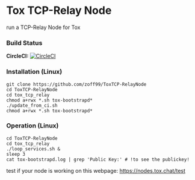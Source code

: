# Tox TCP-Relay Node

run a TCP-Relay Node for Tox

### Build Status

**CircleCI:** [![CircleCI](https://circleci.com/gh/zoff99/ToxTCP-RelayNode/tree/master.png?style=badge)](https://circleci.com/gh/zoff99/ToxTCP-RelayNode)

### Installation (Linux)
```
git clone https://github.com/zoff99/ToxTCP-RelayNode
cd ToxTCP-RelayNode
cd tox_tcp_relay
chmod a+rwx *.sh tox-bootstrapd*
./update_from_ci.sh
chmod a+rwx *.sh tox-bootstrapd*
```

### Operation (Linux)
```
cd ToxTCP-RelayNode
cd tox_tcp_relay
./loop_services.sh &
sleep 3
cat tox-bootstrapd.log | grep 'Public Key:' # !to see the publickey!
```

test if your node is working on this webpage:
https://nodes.tox.chat/test

